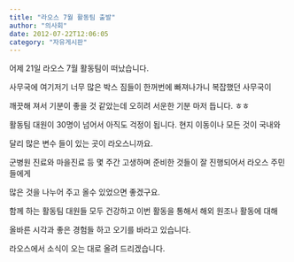 ```yaml
---
title: "라오스 7월 활동팀 출발"
author: "의사회"
date: 2012-07-22T12:06:05
category: "자유게시판"
---
```


어제 21일 라오스 7월 활동팀이 떠났습니다.

사무국에 여기저기 너무 많은 박스 짐들이 한꺼번에 빠져나가니 복잡했던 사무국이

깨끗해 져서 기분이 좋을 것 같았는데 오히려 서운한 기분 마저 듭니다. ㅎㅎ

활동팀 대원이 30명이 넘어서 아직도 걱정이 됩니다. 현지 이동이나 모든 것이 국내와

달리 많은 변수 들이 있는 곳이 라오스니까요.

군병원 진료와 마을진료 등 몇 주간 고생하며 준비한 것들이 잘 진행되어서 라오스 주민들에게

많은 것을 나누어 주고 올수 있었으면 좋겠구요.

함께 하는 활동팀 대원들 모두 건강하고 이번 활동을 통해서 해외 원조나 활동에 대해

올바른 시각과 좋은 경험들 하고 오기를 바라고 있습니다.

라오스에서 소식이 오는 대로 올려 드리겠습니다.
